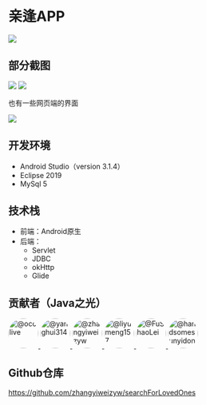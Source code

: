 # 亲逢APP

![](https://cdn.jsdelivr.net/gh/fushaolei/img/20200628123607.png)

## 部分截图

![](https://cdn.jsdelivr.net/gh/fushaolei/img/20200628131534.png)
![](https://cdn.jsdelivr.net/gh/fushaolei/img/20200628131550.png)

也有一些网页端的界面

![](https://cdn.jsdelivr.net/gh/fushaolei/img/20200628131559.png)



## 开发环境
- Android Studio（version 3.1.4）
- Eclipse 2019
- MySql 5
## 技术栈
- 前端：Android原生
- 后端：
  - Servlet
  - JDBC
  - okHttp
  - Glide

## 贡献者（Java之光）

<a  href="https://github.com/occlive">
<img   style="border-radius:100% ;" src="https://avatars1.githubusercontent.com/u/33644960?s=64&amp;v=4" width="60" height="60" alt="@occlive">
</a>     
<a  href="https://github.com/yanghui314">
<img   style="border-radius:100% ;" src="https://avatars2.githubusercontent.com/u/33644963?s=64&amp;v=4" width="60" height="60" alt="@yanghui314">
</a>      
<a  href="https://github.com/zhangyiweizyw">
<img    style="border-radius:100% ;"src="https://avatars3.githubusercontent.com/u/33644896?s=64&amp;v=4" width="60" height="60" alt="@zhangyiweizyw">
</a>
<a  href="https://github.com/liyumeng157">
<img   style="border-radius:100% ;" src="https://avatars3.githubusercontent.com/u/33645069?s=64&amp;v=4" width="60" height="60" alt="@liyumeng157">
</a>      
<a  href="https://github.com/FuShaoLei">
<img   style="border-radius:100% ;" src="https://avatars3.githubusercontent.com/u/33645012?s=64&amp;v=4" width="60" height="60" alt="@FuShaoLei">
</a>      
<a  href="https://github.com/handsomesunyidong">
<img   style="border-radius:100% ;" src="https://avatars1.githubusercontent.com/u/33645689?s=64&amp;v=4" width="60" height="60" alt="@handsomesunyidong">
</a>      

## Github仓库
https://github.com/zhangyiweizyw/searchForLovedOnes
